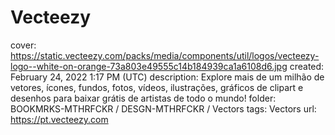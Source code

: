 # Vecteezy

cover: https://static.vecteezy.com/packs/media/components/util/logos/vecteezy-logo--white-on-orange-73a803e49555c14b184939ca1a6108d6.jpg
created: February 24, 2022 1:17 PM (UTC)
description: Explore mais de um milhão de vetores, ícones, fundos, fotos, vídeos, ilustrações, gráficos de clipart e desenhos para baixar grátis de artistas de todo o mundo!
folder: BOOKMRKS-MTHRFCKR / DESGN-MTHRFCKR / Vectors
tags: Vectors
url: https://pt.vecteezy.com